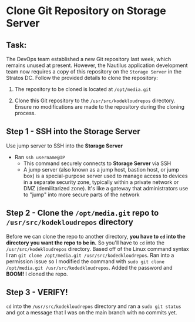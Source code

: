 # Clone Git Repository on Storage Server

## Task: 
The DevOps team established a new Git repository last week, which remains unused at present. However, the Nautilus application development team now requires a copy of this repository on the `Storage Server` in the Stratos DC. Follow the provided details to clone the repository:

1. The repository to be cloned is located at `/opt/media.git`

2. Clone this Git repository to the `/usr/src/kodekloudrepos` directory. Ensure no modifications are made to the repository during the cloning process.

## Step 1 - SSH into the Storage Server  
Use jump server to SSH into the **Storage Server**
- Ran `ssh username@IP`
  - This command securely connects to **Storage Server** via SSH
  - A jump server (also known as a jump host, bastion host, or jump box) is a special-purpose server used to manage access to devices in a separate security zone, typically within a private network or DMZ (demilitarized zone). It's like a gateway that administrators use to "jump" into more secure parts of the network
 
## Step 2 - Clone the `/opt/media.git` repo to `/usr/src/kodekloudrepos` directory
Before we can clone the repo to another directory, **you have to `cd` into the directory you want the repo to be in.** So you'll have to `cd` into the `/usr/src/kodekloudrepos` directory. Based off of the Linux command syntax I ran `git clone /opt/media.git /usr/src/kodedkloudrepos`. Ran into a permission issue so I modified the command with `sudo git clone /opt/media.git /usr/src/kodedkloudrepos`. Added the password and **BOOM!** I cloned the repo. 

## Step 3 - VERIFY!
`cd` into the `/usr/src/kodekloudrepos` directory and ran a `sudo git status` and got a message that I was on the main branch with no commits yet. 

